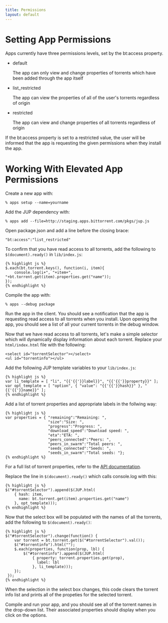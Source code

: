 ```yaml
---
title: Permissions
layout: default
---
```


# Setting App Permissions

Apps currently have three permissions levels, set by the bt:access property.

- default

  The app can only view and change properties of torrents which have been added
  through the app itself

- list_restricted

  The app can view the properties of all of the user's torrents regardless of
  origin

- restricted

  The app can view and change properties of all torrents regardless
  of origin

If the bt:access property is set to a restricted value, the user will be
informed that the app is requesting the given permissions when they install
the app.

# Working With Elevated App Permissions

Create a new app with:

    % apps setup --name=yourname

Add the JUP dependency with:

    % apps add --file=http://staging.apps.bittorrent.com/pkgs/jup.js

Open package.json and add a line before the closing brace:

    "bt:access":"list_restricted"

To confirm that you have read access to all torrents, add the following to
`$(document).ready()` in `lib/index.js`:

    {% highlight js %}
    $.each(bt.torrent.keys(), function(i, item){
        console.log(i+", "+item+", "+bt.torrent.get(item).properties.get("name"));
    });
    {% endhighlight %}

Compile the app with:

    % apps --debug package

Run the app in the client. You should see a notification that the app is
requesting read access to all torrents when you install. Upon opening the app,
you should see a list of all your current torrents in the debug window.

Now that we have read access to all torrents, let's make a simple selector
which will dynamically display information about each torrent. Replace your
`html/index.html` file with the following:

    <select id="torrentSelector"></select>
    <ul id="torrentinfo"></ul>

Add the following JUP template variables to your `lib/index.js`:

    {% highlight js %}
    var li_template = [ "li", "{{'{{'}}label}}", "{{'{{'}}property}}" ];
    var opt_template = [ "option", { "value": "{{'{{'}}hash}}" }, "{{'{{'}}name}}" ];
    {% endhighlight %}

Add a list of torrent properties and appropriate labels in the follwing way:

    {% highlight js %}
    var properties = { "remaining":"Remaining: ",
                       "size":"Size: ",
                       "progress":"Progress: ",
                       "download_speed":"Download speed: ",
                       "eta":"ETA: ",
                       "peers_connected":"Peers: ",
                       "peers_in_swarm":"Total peers: ",
                       "seeds_connected":"Seeds: ",
                       "seeds_in_swarm":"Total seeds: "};
    {% endhighlight %}

For a full list of torrent properties, refer to the [API documentation](../api.index).

Replace the line in `$(document).ready()` which calls console.log with this:

    {% highlight js %}
    $("#torrentSelector").append($(JUP.html(
        { hash: item,
          name: bt.torrent.get(item).properties.get("name")
        }, opt_template)));
    {% endhighlight %}

Now that the select box will be populated with the names of all the torrents,
add the following to `$(document).ready()`:

    {% highlight js %}
    $("#torrentSelector").change(function() {
        var torrent = bt.torrent.get($("#torrentSelector").val());
        $("#torrentinfo").html("");
        $.each(properties, function(prop, lbl) {
            $("#torrentinfo").append($(JUP.html(
                { property: torrent.properties.get(prop),
                  label: lbl
                }, li_template)));
        });
     });
    {% endhighlight %}

When the selection in the select box changes, this code clears the torrent
info list and prints all of the propeties for the selected torrent.

Compile and run your app, and you should see all of the torrent names in the
drop-down list. Their associated properties should display when you click
on the options.
